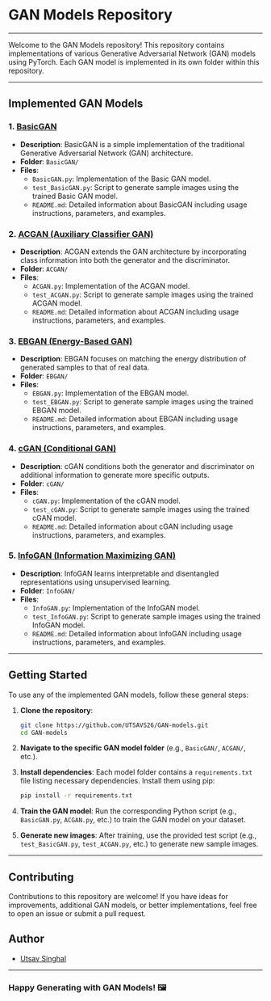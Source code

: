 # GAN Models Repository

----

Welcome to the GAN Models repository! This repository contains implementations of various Generative Adversarial Network (GAN) models using PyTorch. Each GAN model is implemented in its own folder within this repository.

----

## Implemented GAN Models

### 1. [BasicGAN](https://github.com/UTSAVS26/GAN-Models/tree/main/BasicGAN)

- **Description**: BasicGAN is a simple implementation of the traditional Generative Adversarial Network (GAN) architecture.
- **Folder**: `BasicGAN/`
- **Files**:
  - `BasicGAN.py`: Implementation of the Basic GAN model.
  - `test_BasicGAN.py`: Script to generate sample images using the trained Basic GAN model.
  - `README.md`: Detailed information about BasicGAN including usage instructions, parameters, and examples.

### 2. [ACGAN (Auxiliary Classifier GAN)](https://github.com/UTSAVS26/GAN-Models/tree/main/ACGAN)

- **Description**: ACGAN extends the GAN architecture by incorporating class information into both the generator and the discriminator.
- **Folder**: `ACGAN/`
- **Files**:
  - `ACGAN.py`: Implementation of the ACGAN model.
  - `test_ACGAN.py`: Script to generate sample images using the trained ACGAN model.
  - `README.md`: Detailed information about ACGAN including usage instructions, parameters, and examples.

### 3. [EBGAN (Energy-Based GAN)](https://github.com/UTSAVS26/GAN-Models/tree/main/EBGAN)

- **Description**: EBGAN focuses on matching the energy distribution of generated samples to that of real data.
- **Folder**: `EBGAN/`
- **Files**:
  - `EBGAN.py`: Implementation of the EBGAN model.
  - `test_EBGAN.py`: Script to generate sample images using the trained EBGAN model.
  - `README.md`: Detailed information about EBGAN including usage instructions, parameters, and examples.

### 4. [cGAN (Conditional GAN)](https://github.com/UTSAVS26/GAN-Models/tree/main/cGAN)

- **Description**: cGAN conditions both the generator and discriminator on additional information to generate more specific outputs.
- **Folder**: `cGAN/`
- **Files**:
  - `cGAN.py`: Implementation of the cGAN model.
  - `test_cGAN.py`: Script to generate sample images using the trained cGAN model.
  - `README.md`: Detailed information about cGAN including usage instructions, parameters, and examples.

### 5. [InfoGAN (Information Maximizing GAN)](https://github.com/UTSAVS26/GAN-Models/tree/main/InfoGAN)

- **Description**: InfoGAN learns interpretable and disentangled representations using unsupervised learning.
- **Folder**: `InfoGAN/`
- **Files**:
  - `InfoGAN.py`: Implementation of the InfoGAN model.
  - `test_InfoGAN.py`: Script to generate sample images using the trained InfoGAN model.
  - `README.md`: Detailed information about InfoGAN including usage instructions, parameters, and examples.

----

## Getting Started

To use any of the implemented GAN models, follow these general steps:

1. **Clone the repository**:
   ```bash
   git clone https://github.com/UTSAVS26/GAN-models.git
   cd GAN-models
   ```

2. **Navigate to the specific GAN model folder** (e.g., `BasicGAN/`, `ACGAN/`, etc.).

3. **Install dependencies**:
   Each model folder contains a `requirements.txt` file listing necessary dependencies. Install them using pip:
   ```bash
   pip install -r requirements.txt
   ```

4. **Train the GAN model**:
   Run the corresponding Python script (e.g., `BasicGAN.py`, `ACGAN.py`, etc.) to train the GAN model on your dataset.

5. **Generate new images**:
   After training, use the provided test script (e.g., `test_BasicGAN.py`, `test_ACGAN.py`, etc.) to generate new sample images.

----

## Contributing

Contributions to this repository are welcome! If you have ideas for improvements, additional GAN models, or better implementations, feel free to open an issue or submit a pull request.

## Author

- [Utsav Singhal](https://github.com/UTSAVS26)

---

### Happy Generating with GAN Models! 🖼️
